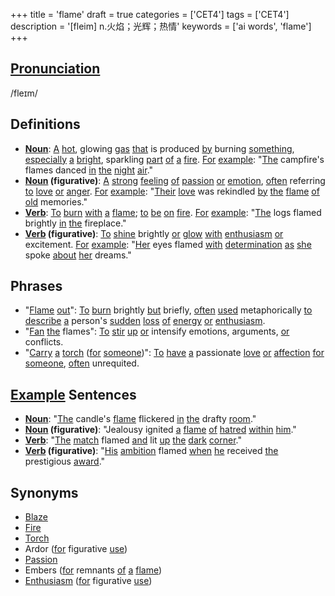 +++
title = 'flame'
draft = true
categories = ['CET4']
tags = ['CET4']
description = '[fleim] n.火焰；光辉；热情'
keywords = ['ai words', 'flame']
+++

## [Pronunciation](/post/pronunciation/)
/fleɪm/

## Definitions
- **[Noun](/post/noun/)**: [A](/post/a/) [hot](/post/hot/), glowing [gas](/post/gas/) [that](/post/that/) is produced [by](/post/by/) burning [something](/post/something/), [especially](/post/especially/) [a](/post/a/) [bright](/post/bright/), sparkling [part](/post/part/) [of](/post/of/) [a](/post/a/) [fire](/post/fire/). [For](/post/for/) [example](/post/example/): "[The](/post/the/) campfire's flames danced [in](/post/in/) [the](/post/the/) [night](/post/night/) [air](/post/air/)."
- **[Noun](/post/noun/) (figurative)**: [A](/post/a/) [strong](/post/strong/) [feeling](/post/feeling/) [of](/post/of/) [passion](/post/passion/) [or](/post/or/) [emotion](/post/emotion/), [often](/post/often/) referring [to](/post/to/) [love](/post/love/) [or](/post/or/) [anger](/post/anger/). [For](/post/for/) [example](/post/example/): "[Their](/post/their/) [love](/post/love/) was rekindled [by](/post/by/) [the](/post/the/) [flame](/post/flame/) [of](/post/of/) [old](/post/old/) memories."
- **[Verb](/post/verb/)**: [To](/post/to/) [burn](/post/burn/) [with](/post/with/) [a](/post/a/) [flame](/post/flame/); [to](/post/to/) [be](/post/be/) [on](/post/on/) [fire](/post/fire/). [For](/post/for/) [example](/post/example/): "[The](/post/the/) logs flamed brightly [in](/post/in/) [the](/post/the/) fireplace."
- **[Verb](/post/verb/) (figurative)**: [To](/post/to/) [shine](/post/shine/) brightly [or](/post/or/) [glow](/post/glow/) [with](/post/with/) [enthusiasm](/post/enthusiasm/) [or](/post/or/) excitement. [For](/post/for/) [example](/post/example/): "[Her](/post/her/) eyes flamed [with](/post/with/) [determination](/post/determination/) [as](/post/as/) [she](/post/she/) spoke [about](/post/about/) [her](/post/her/) dreams."

## Phrases
- "[Flame](/post/flame/) [out](/post/out/)": [To](/post/to/) [burn](/post/burn/) brightly [but](/post/but/) briefly, [often](/post/often/) [used](/post/used/) metaphorically [to](/post/to/) [describe](/post/describe/) [a](/post/a/) person's [sudden](/post/sudden/) [loss](/post/loss/) [of](/post/of/) [energy](/post/energy/) [or](/post/or/) [enthusiasm](/post/enthusiasm/).
- "[Fan](/post/fan/) [the](/post/the/) flames": [To](/post/to/) [stir](/post/stir/) [up](/post/up/) [or](/post/or/) intensify emotions, arguments, [or](/post/or/) conflicts.
- "[Carry](/post/carry/) [a](/post/a/) [torch](/post/torch/) ([for](/post/for/) [someone](/post/someone/))": [To](/post/to/) [have](/post/have/) [a](/post/a/) passionate [love](/post/love/) [or](/post/or/) [affection](/post/affection/) [for](/post/for/) [someone](/post/someone/), [often](/post/often/) unrequited.

## [Example](/post/example/) Sentences
- **[Noun](/post/noun/)**: "[The](/post/the/) candle's [flame](/post/flame/) flickered [in](/post/in/) [the](/post/the/) drafty [room](/post/room/)."
- **[Noun](/post/noun/) (figurative)**: "Jealousy ignited [a](/post/a/) [flame](/post/flame/) [of](/post/of/) [hatred](/post/hatred/) [within](/post/within/) [him](/post/him/)."
- **[Verb](/post/verb/)**: "[The](/post/the/) [match](/post/match/) flamed [and](/post/and/) lit [up](/post/up/) [the](/post/the/) [dark](/post/dark/) [corner](/post/corner/)."
- **[Verb](/post/verb/) (figurative)**: "[His](/post/his/) [ambition](/post/ambition/) flamed [when](/post/when/) [he](/post/he/) received [the](/post/the/) prestigious [award](/post/award/)."

## Synonyms
- [Blaze](/post/blaze/)
- [Fire](/post/fire/)
- [Torch](/post/torch/)
- Ardor ([for](/post/for/) figurative [use](/post/use/))
- [Passion](/post/passion/)
- Embers ([for](/post/for/) remnants [of](/post/of/) [a](/post/a/) [flame](/post/flame/))
- [Enthusiasm](/post/enthusiasm/) ([for](/post/for/) figurative [use](/post/use/))
